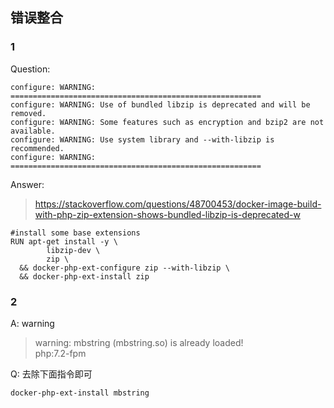 ## 错误整合

### 1

Question:

```
configure: WARNING: ========================================================
configure: WARNING: Use of bundled libzip is deprecated and will be removed.
configure: WARNING: Some features such as encryption and bzip2 are not available.
configure: WARNING: Use system library and --with-libzip is recommended.
configure: WARNING: ========================================================
```

Answer:

> https://stackoverflow.com/questions/48700453/docker-image-build-with-php-zip-extension-shows-bundled-libzip-is-deprecated-w

```
#install some base extensions
RUN apt-get install -y \
        libzip-dev \
        zip \
  && docker-php-ext-configure zip --with-libzip \
  && docker-php-ext-install zip
```


### 2

A: warning
> warning: mbstring (mbstring.so) is already loaded!  
> php:7.2-fpm

Q: 去除下面指令即可
```
docker-php-ext-install mbstring
```


